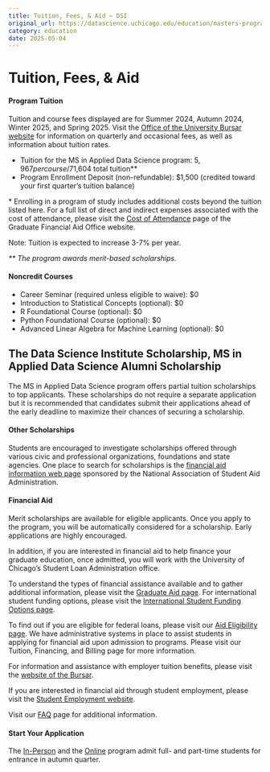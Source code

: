 ```yaml
---
title: Tuition, Fees, & Aid – DSI
original_url: https://datascience.uchicago.edu/education/masters-programs/ms-in-applied-data-science/tuition-fees-aid
category: education
date: 2025-05-04
---
```


# Tuition, Fees, & Aid

#### Program Tuition
Tuition and course fees displayed are for Summer 2024, Autumn 2024, Winter 2025, and Spring 2025. Visit the [Office of the University Bursar website](https://bursar.uchicago.edu/tuition-and-fees/tuition-and-fees-2023-24/tuition-and-fees-2023-24-physical-sciences-division) for information on quarterly and occasional fees, as well as information about tuition rates.

* Tuition for the MS in Applied Data Science program: $5,967 per course/$71,604 total tuition\*\*
* Program Enrollment Deposit (non-refundable): $1,500 (credited toward your first quarter’s tuition balance)

\* Enrolling in a program of study includes additional costs beyond the tuition listed here. For a full list of direct and indirect expenses associated with the cost of attendance, please visit the [Cost of Attendance](https://financialaid.uchicago.edu/graduate/costs/cost-of-attendance/) page of the Graduate Financial Aid Office website.

Note: Tuition is expected to increase 3-7% per year.

*\*\* The program awards merit-based scholarships.*

#### Noncredit Courses
* Career Seminar (required unless eligible to waive): $0
* Introduction to Statistical Concepts (optional): $0
* R Foundational Course (optional): $0
* Python Foundational Course (optional): $0
* Advanced Linear Algebra for Machine Learning (optional): $0

## The Data Science Institute Scholarship, MS in Applied Data Science Alumni Scholarship

The MS in Applied Data Science program offers partial tuition scholarships to top applicants. These scholarships do not require a separate application but it is recommended that candidates submit their applications ahead of the early deadline to maximize their chances of securing a scholarship.

#### Other Scholarships
Students are encouraged to investigate scholarships offered through various civic and professional organizations, foundations and state agencies. One place to search for scholarships is the [financial aid information web page](https://finaid.org/) sponsored by the National Association of Student Aid Administration.

#### Financial Aid
Merit scholarships are available for eligible applicants. Once you apply to the program, you will be automatically considered for a scholarship. Early applications are highly encouraged.

In addition, if you are interested in financial aid to help finance your graduate education, once admitted, you will work with the University of Chicago’s Student Loan Administration office.

To understand the types of financial assistance available and to gather additional information, please visit the [Graduate Aid page](https://financialaid.uchicago.edu/graduate). For international student funding options, please visit the [International Student Funding Options page](https://internationalaffairs.uchicago.edu/fundingoptions).

To find out if you are eligible for federal loans, please visit our [Aid Eligibility page](https://financialaid.uchicago.edu/graduate/types-aid/aid-eligibility-criteria). We have administrative systems in place to assist students in applying for financial aid upon admission to programs. Please visit our Tuition, Financing, and Billing page for more information.

For information and assistance with employer tuition benefits, please visit the [website of the Bursar](http://bursar.uchicago.edu/).

If you are interested in financial aid through student employment, please visit the [Student Employment website](https://studentemployment.uchicago.edu/).

Visit our [FAQ](https://datascience.uchicago.edu/education/masters-programs/ms-in-applied-data-science/faqs/) page for additional information.

#### Start Your Application
The [In-Person](https://datascience.uchicago.edu/education/masters-programs/in-person-program/) and the [Online](https://datascience.uchicago.edu/education/masters-programs/online-program/) program admit full- and part-time students for entrance in autumn quarter.